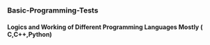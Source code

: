### Basic-Programming-Tests
#### Logics and Working of Different Programming Languages Mostly ( C,C++,Python)
